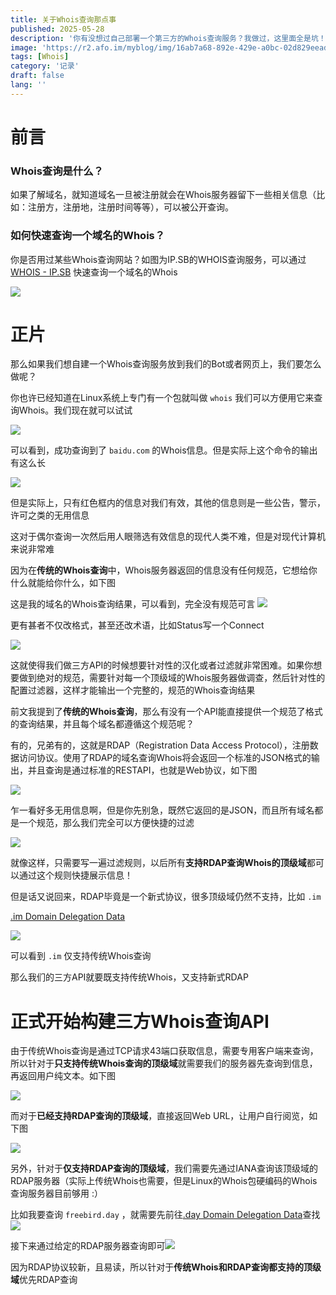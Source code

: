 ```yaml
---
title: 关于Whois查询那点事
published: 2025-05-28
description: '你有没想过自己部署一个第三方的Whois查询服务？我做过，这里面全是坑！'
image: 'https://r2.afo.im/myblog/img/16ab7a68-892e-429e-a0bc-02d829eead82.webp'
tags: [Whois]
category: '记录'
draft: false 
lang: ''
---
```


# 前言

### Whois查询是什么？

如果了解域名，就知道域名一旦被注册就会在Whois服务器留下一些相关信息（比如：注册方，注册地，注册时间等等），可以被公开查询。

### 如何快速查询一个域名的Whois？

你是否用过某些Whois查询网站？如图为IP.SB的WHOIS查询服务，可以通过 [WHOIS - IP.SB](https://ip.sb/whois) 快速查询一个域名的Whois

![](https://r2.afo.im/myblog/img/578a2c58-5ad4-452a-be8b-a186a64fa058.webp)

# 正片

那么如果我们想自建一个Whois查询服务放到我们的Bot或者网页上，我们要怎么做呢？

你也许已经知道在Linux系统上专门有一个包就叫做 `whois` 我们可以方便用它来查询Whois。我们现在就可以试试

![](https://r2.afo.im/myblog/img/d198a5cf-37e0-410e-9f9b-df736725eb7b.webp)

可以看到，成功查询到了 `baidu.com` 的Whois信息。但是实际上这个命令的输出有这么长

![](https://r2.afo.im/myblog/img/3efb10bd-042a-4a22-82c9-e947d591e10d.webp)

但是实际上，只有红色框内的信息对我们有效，其他的信息则是一些公告，警示，许可之类的无用信息

这对于偶尔查询一次然后用人眼筛选有效信息的现代人类不难，但是对现代计算机来说非常难

因为在**传统的Whois查询**中，Whois服务器返回的信息没有任何规范，它想给你什么就能给你什么，如下图

这是我的域名的Whois查询结果，可以看到，完全没有规范可言
![](https://r2.afo.im/myblog/img/981f3e74-4e18-47e9-8e05-05ffca461e3c.webp)

更有甚者不仅改格式，甚至还改术语，比如Status写一个Connect

![](https://r2.afo.im/myblog/img/29f6f17b-a885-406d-ad70-45e3aacc95d9.webp)

这就使得我们做三方API的时候想要针对性的汉化或者过滤就非常困难。如果你想要做到绝对的规范，需要针对每一个顶级域的Whois服务器做调查，然后针对性的配置过滤器，这样才能输出一个完整的，规范的Whois查询结果

前文我提到了**传统的Whois查询**，那么有没有一个API能直接提供一个规范了格式的查询结果，并且每个域名都遵循这个规范呢？

有的，兄弟有的，这就是RDAP（Registration Data Access Protocol），注册数据访问协议。使用了RDAP的域名查询Whois将会返回一个标准的JSON格式的输出，并且查询是通过标准的RESTAPI，也就是Web协议，如下图

![](https://r2.afo.im/myblog/img/7d92115f-f897-427a-b0a6-46d386019443.webp)

乍一看好多无用信息啊，但是你先别急，既然它返回的是JSON，而且所有域名都是一个规范，那么我们完全可以方便快捷的过滤

![](https://r2.afo.im/myblog/img/96760408-d94e-4ddb-854f-8e817a01fd8d.webp)

就像这样，只需要写一遍过滤规则，以后所有**支持RDAP查询Whois的顶级域**都可以通过这个规则快捷展示信息！

但是话又说回来，RDAP毕竟是一个新式协议，很多顶级域仍然不支持，比如 `.im`

[.im Domain Delegation Data](https://www.iana.org/domains/root/db/im.html)

![](https://r2.afo.im/myblog/img/efa46528-43b5-45fb-88e6-5401dfade480.webp)

可以看到 `.im` 仅支持传统Whois查询

那么我们的三方API就要既支持传统Whois，又支持新式RDAP

# 正式开始构建三方Whois查询API

由于传统Whois查询是通过TCP请求43端口获取信息，需要专用客户端来查询，所以针对于**只支持传统Whois查询的顶级域**就需要我们的服务器先查询到信息，再返回用户纯文本。如下图

![](https://r2.afo.im/myblog/img/16ab7a68-892e-429e-a0bc-02d829eead82.webp)

而对于**已经支持RDAP查询的顶级域**，直接返回Web URL，让用户自行阅览，如下图

![](https://r2.afo.im/myblog/img/9b4916ef-d096-4954-a87c-abfc88c77d00.webp)

另外，针对于**仅支持RDAP查询的顶级域**，我们需要先通过IANA查询该顶级域的RDAP服务器（实际上传统Whois也需要，但是Linux的Whois包硬编码的Whois查询服务器目前够用 :）

比如我要查询 `freebird.day` ，就需要先前往[.day Domain Delegation Data](https://www.iana.org/domains/root/db/day.html)查找![](https://r2.afo.im/myblog/img/7c7cb4ed-6b1a-4541-b176-ecc5783a3853.webp)

接下来通过给定的RDAP服务器查询即可![](https://r2.afo.im/myblog/img/3d8df636-39e5-48f7-a6c7-9490f373497e.webp)

因为RDAP协议较新，且易读，所以针对于**传统Whois和RDAP查询都支持的顶级域**优先RDAP查询

